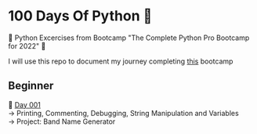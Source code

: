 # 100 Days Of Python 🐍

:floppy_disk: Python Excercises from Bootcamp "The Complete Python Pro Bootcamp for 2022" :floppy_disk:  

I will use this repo to document my journey completing [this](https://www.udemy.com/course/100-days-of-code/) bootcamp  
## Beginner

:date: [Day 001](https://github.com/fernandocucci/100DaysOfPython/tree/main/Day%20001)  
-> Printing, Commenting, Debugging, String Manipulation and Variables  
-> Project: Band Name Generator
